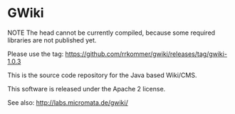 GWiki
=====

NOTE
The head cannot be currently compiled, because some required libraries are not
published yet. 

Please use the tag:
https://github.com/rrkommer/gwiki/releases/tag/gwiki-1.0.3

This is the source code repository for the Java based Wiki/CMS.

This software is released under the Apache 2 license.

See also: http://labs.micromata.de/gwiki/

